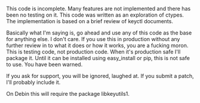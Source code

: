 This code is incomplete. Many features are not implemented and there has been no testing on it. This code was written as an exploration of ctypes. The implementation is based on a brief review of keyctl documents. 

Basically what I'm saying is, go ahead and use any of this code as the base for anything else. I don't care. If you use this in production without any further review in to what it does or how it works, you are a fucking moron. This is testing code, not production code. When it's production safe I'll package it. Until it can be installed using easy_install or pip, this is not safe to use. You have been warned. 

If you ask for support, you will be ignored, laughed at. If you submit a patch, I'll probably include it. 

On Debin this will require the package libkeyutils1.